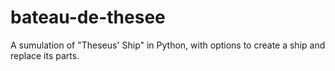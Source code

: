 # bateau-de-thesee
A sumulation of "Theseus' Ship" in Python, with options to create a ship and replace its parts.
